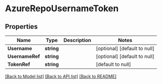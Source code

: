 # AzureRepoUsernameToken

## Properties
Name | Type | Description | Notes
------------ | ------------- | ------------- | -------------
**Username** | **string** |  | [optional] [default to null]
**UsernameRef** | **string** |  | [optional] [default to null]
**TokenRef** | **string** |  | [default to null]

[[Back to Model list]](../README.md#documentation-for-models) [[Back to API list]](../README.md#documentation-for-api-endpoints) [[Back to README]](../README.md)

